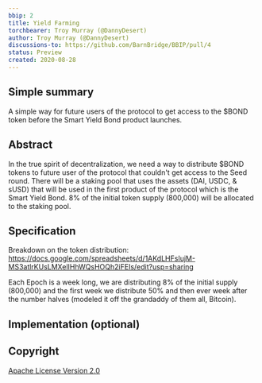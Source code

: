 ```yaml
---
bbip: 2
title: Yield Farming
torchbearer: Troy Murray (@DannyDesert)
author: Troy Murray (@DannyDesert)
discussions-to: https://github.com/BarnBridge/BBIP/pull/4
status: Preview
created: 2020-08-28
---
```


## Simple summary

A simple way for future users of the protocol to get access to the $BOND token before the Smart Yield Bond product launches.  

## Abstract

In the true spirit of decentralization, we need a way to distribute $BOND tokens to future user of the protocol that couldn't get access to the Seed round.  There will be a staking pool that uses the assets (DAI, USDC, & sUSD) that will be used in the first product of the protocol which is the Smart Yield Bond.  8% of the initial token supply (800,000) will be allocated to the staking pool.

## Specification

Breakdown on the token distribution: https://docs.google.com/spreadsheets/d/1AKdLHFsIujM-MS3atlrKUsLMXelIHhWQsHOQh2iFEIs/edit?usp=sharing

Each Epoch is a week long, we are distributing 8% of the initial supply (800,000) and the first week we distribute 50% and then ever week after the number halves (modeled it off the grandaddy of them all, Bitcoin).

## Implementation (optional)



## Copyright

[Apache License Version 2.0](https://www.apache.org/licenses/LICENSE-2.0.txt)
